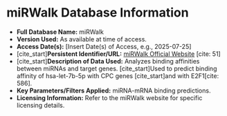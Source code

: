 # miRWalk Database Information

* **Full Database Name:** miRWalk
* **Version Used:** As available at time of access.
* **Access Date(s):** [Insert Date(s) of Access, e.g., 2025-07-25]
* [cite_start]**Persistent Identifier/URL:** [miRWalk Official Website](http://mirwalk.umm.uni-heidelberg.de/) [cite: 51]
* [cite_start]**Description of Data Used:** Analyzes binding affinities between miRNAs and target genes. [cite_start]Used to predict binding affinity of hsa-let-7b-5p with CPC genes  [cite_start]and with E2F1[cite: 586].
* **Key Parameters/Filters Applied:** miRNA-mRNA binding predictions.
* **Licensing Information:** Refer to the miRWalk website for specific licensing details.
